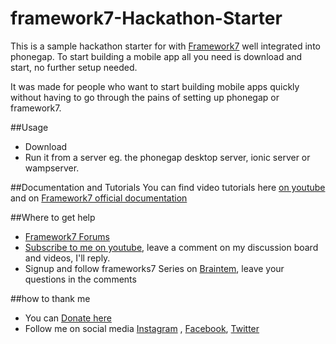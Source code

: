 # framework7-Hackathon-Starter
This is a sample hackathon starter for with <a href="https://github.com/nolimits4web/Framework7">Framework7</a> well integrated into phonegap. 
To start building a mobile app all you need is download and start, no further setup needed.

It was made for people who want to start building mobile apps quickly without having to go through the pains of setting up phonegap or framework7.

##Usage
* Download <br/>
* Run it from a server eg. the phonegap desktop server, ionic server or wampserver.

##Documentation and Tutorials
You can find video tutorials here 
<a href="https://www.youtube.com/playlist?list=PLnBvgoOXZNCM2C5hoDiLuRC2ufb-2LG9j">on youtube</a> and on <a href="http://framework7.io"> Framework7 official documentation</a> 

##Where to get help
* <a href="http://forum.framework7.io/">Framework7 Forums</a>
* <a href="http://youtube.com/c/braintemorg">Subscribe to me on youtube</a>, leave a comment on my discussion board and videos, I'll reply.
* Signup and follow frameworks7 Series on <a href="http://braintem.org">Braintem</a>, leave your questions in the comments

##how to thank me
* You can <a href="https://www.patreon.com/user?u=3137001">Donate here</a>
* Follow me on social media <a href="http://instagram.com/daveozoalor">Instagram</a> , <a href="http://facebook.com/braintem">Facebook</a>, <a href="http://twitter.com/braintem">Twitter</a> 
